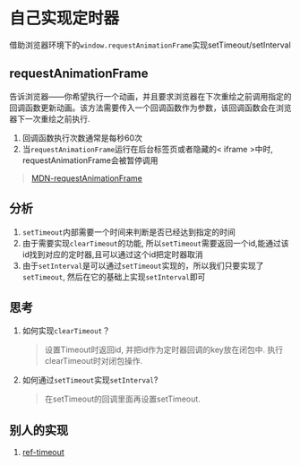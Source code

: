 # 自己实现定时器
借助浏览器环境下的`window.requestAnimationFrame`实现setTimeout/setInterval

## requestAnimationFrame
告诉浏览器——你希望执行一个动画，并且要求浏览器在下次重绘之前调用指定的回调函数更新动画。该方法需要传入一个回调函数作为参数，该回调函数会在浏览器下一次重绘之前执行.
1. 回调函数执行次数通常是每秒60次
2. 当`requestAnimationFrame`运行在后台标签页或者隐藏的\< iframe >中时, requestAnimationFrame会被暂停调用
> [MDN-requestAnimationFrame
](https://developer.mozilla.org/zh-CN/docs/Web/API/Window/requestAnimationFrame)


## 分析
1. `setTimeout`内部需要一个时间来判断是否已经达到指定的时间
2. 由于需要实现`clearTimeout`的功能, 所以`setTimeout`需要返回一个id,能通过该id找到对应的定时器,且可以通过这个id把定时器取消
3. 由于`setInterval`是可以通过`setTimeout`实现的，所以我们只要实现了`setTimeout`, 然后在它的基础上实现`setInterval`即可



## 思考
1. 如何实现`clearTimeout`？
    > 设置Timeout时返回id, 并把id作为定时器回调的key放在闭包中. 执行clearTimeout时对闭包操作.
2. 如何通过`setTimeout`实现`setInterval`?
    > 在setTimeout的回调里面再设置setTimeout.



## 别人的实现
1. [ref-timeout](./raf-timeout.js)